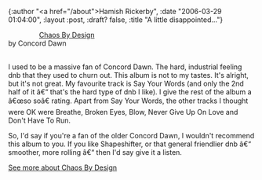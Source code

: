 {:author "<a href=\"/about\">Hamish Rickerby</a>", :date "2006-03-29 01:04:00", :layout :post, :draft? false, :title "A little disappointed..."}

<div>
<div><img src="http://www.allconsuming.net/images/icons/stars/3-star.gif" alt="" width="63" height="12" /><a href="http://www.allconsuming.net/item/view/734134">Chaos By Design</a></div>
<div>by Concord Dawn</div>
 
<div>

I used to be a massive fan of Concord Dawn.  The hard, industrial feeling dnb that they used to churn out.  This album is not to my tastes.  It's alright, but it's not great.  My favourite track is Say Your Words (and only the 2nd half of it â€“ that's the hard type of dnb I like).  I give the rest of the album a â€œso soâ€ rating.  Apart from Say Your Words, the other tracks I thought were OK were Breathe, Broken Eyes, Blow, Never Give Up On Love and Don't Have To Run.

So, I'd say if you're a fan of the older Concord Dawn, I wouldn't recommend this album to you.  If you like Shapeshifter, or that general friendlier dnb â€“ smoother, more rolling â€“ then I'd say give it a listen.

</div>
<div><a href="http://www.allconsuming.net/person/rickerbh/734134">
See more about Chaos By Design</a></div>
</div>
